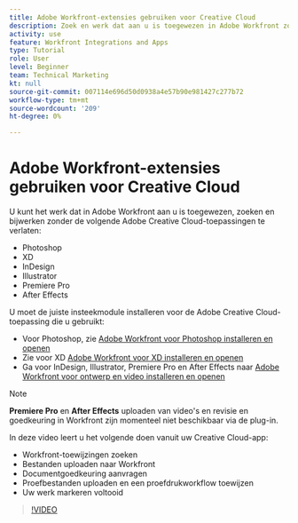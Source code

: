 ```yaml
---
title: Adobe Workfront-extensies gebruiken voor Creative Cloud
description: Zoek en werk dat aan u is toegewezen in Adobe Workfront zonder de volgende Adobe Creative Cloud-toepassingen te verlaten - Photoshop, XD, InDesign, Illustrator, Premiere Pro en After Effects
activity: use
feature: Workfront Integrations and Apps
type: Tutorial
role: User
level: Beginner
team: Technical Marketing
kt: null
source-git-commit: 007114e696d50d0938a4e57b90e981427c277b72
workflow-type: tm+mt
source-wordcount: '209'
ht-degree: 0%

---
```


# Adobe Workfront-extensies gebruiken voor Creative Cloud

U kunt het werk dat in Adobe Workfront aan u is toegewezen, zoeken en bijwerken zonder de volgende Adobe Creative Cloud-toepassingen te verlaten:

* Photoshop
* XD
* InDesign
* Illustrator
* Premiere Pro
* After Effects

U moet de juiste insteekmodule installeren voor de Adobe Creative Cloud-toepassing die u gebruikt:

* Voor Photoshop, zie [Adobe Workfront voor Photoshop installeren en openen](https://experienceleague.adobe.com/docs/workfront/using/adobe-workfront-integrations/workfront-for-creative-cloud/install-wf-cc/wf-cc-install-ps.html?)
* Zie voor XD [Adobe Workfront voor XD installeren en openen](https://experienceleague.adobe.com/docs/workfront/using/adobe-workfront-integrations/workfront-for-creative-cloud/install-wf-cc/wf-adobe-xd-install.html?)
* Ga voor InDesign, Illustrator, Premiere Pro en After Effects naar [Adobe Workfront voor ontwerp en video installeren en openen](https://experienceleague.adobe.com/docs/workfront/using/adobe-workfront-integrations/workfront-for-creative-cloud/install-wf-cc/wf-install-cc.html?)

>[!NOTE]
>
>**Premiere Pro** en **After Effects** uploaden van video&#39;s en revisie en goedkeuring in Workfront zijn momenteel niet beschikbaar via de plug-in.


In deze video leert u het volgende doen vanuit uw Creative Cloud-app:

* Workfront-toewijzingen zoeken
* Bestanden uploaden naar Workfront
* Documentgoedkeuring aanvragen
* Proefbestanden uploaden en een proefdrukworkflow toewijzen
* Uw werk markeren voltooid

>[!VIDEO](https://video.tv.adobe.com/v/3415452/?quality=12)
